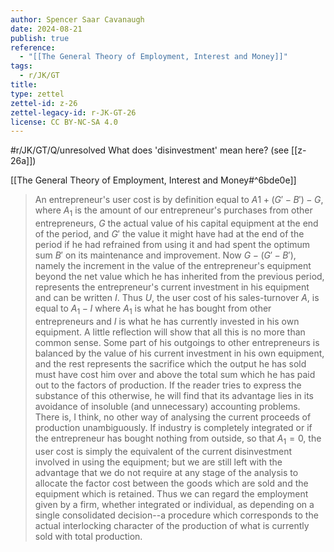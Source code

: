 ```yaml
---
author: Spencer Saar Cavanaugh
date: 2024-08-21
publish: true
reference:
  - "[[The General Theory of Employment, Interest and Money]]"
tags:
  - r/JK/GT
title:
type: zettel
zettel-id: z-26
zettel-legacy-id: r-JK-GT-26
license: CC BY-NC-SA 4.0
---
```


#r/JK/GT/Q/unresolved What does 'disinvestment' mean here? (see [[z-26a]])

[[The General Theory of Employment, Interest and Money#^6bde0e]]

> An entrepreneur's user cost is by definition equal to $A 1 + (G' − B') − G$, where $A_1$ is the amount of our entrepreneur's purchases from other entrepreneurs, $G$ the actual value of his capital equipment at the end of the period, and $G'$ the value it might have had at the end of the period if he had refrained from using it and had spent the optimum sum $B'$ on its maintenance and improvement. Now $G − (G' − B')$, namely the increment in the value of the entrepreneur's equipment beyond the net value which he has inherited from the previous period, represents the entrepreneur's current investment in his equipment and can be written $I$. Thus $U$, the user cost of his sales-turnover $A$, is equal to $A_1 − I$ where $A_1$ is what he has bought from other entrepreneurs and $I$ is what he has currently invested in his own equipment. A little reflection will show that all this is no more than common sense. Some part of his outgoings to other entrepreneurs is balanced by the value of his current investment in his own equipment, and the rest represents the sacrifice which the output he has sold must have cost him over and above the total sum which he has paid out to the factors of production. If the reader tries to express the substance of this otherwise, he will find that its advantage lies in its avoidance of insoluble (and unnecessary) accounting problems. There is, I think, no other way of analysing the current proceeds of production unambiguously. If industry is completely integrated or if the entrepreneur has bought nothing from outside, so that $A_1 = 0$, the user cost is simply the equivalent of the current disinvestment involved in using the equipment; but we are still left with the advantage that we do not require at any stage of the analysis to allocate the factor cost between the goods which are sold and the equipment which is retained. Thus we can regard the employment given by a firm, whether integrated or individual, as depending on a single consolidated decision--a procedure which corresponds to the actual interlocking character of the production of what is currently sold with total production.
